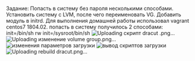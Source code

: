 
Задание:
 Попасть в систему без пароля несколькими способами.
Установить систему с LVM, после чего переименовать VG.
Добавить модуль в initrd.
Для выполнения домашней работы использовал vagrant centos7 1804.02.
попасть в систему получилось 2 способами:
 init=/bin/sh
 rw init=/sysroot/bin/sh
 ![Uploading скрипт dracut .png…]()
![Uploading изменение volume group.png…]()
![изменения параметров загрузки](https://github.com/IvanSataev/OTUS/assets/17563920/6583add9-c08c-4a76-8ee5-c50b32d84b59)
![вывод скриптов загрузки](https://github.com/IvanSataev/OTUS/assets/17563920/7ac31830-f0ea-49fa-81fe-d2fd5bfcb2a5)
![Uploading rebuild dracut.png…]()
